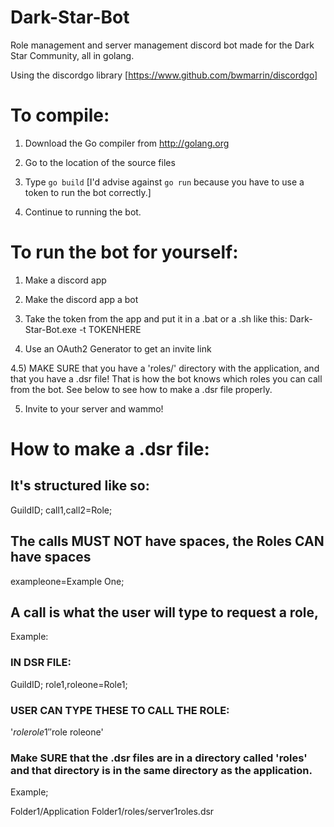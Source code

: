 # Dark-Star-Bot
Role management and server management discord bot made for the Dark Star Community, all in golang.

Using the discordgo library [https://www.github.com/bwmarrin/discordgo]

# To compile:

1) Download the Go compiler from http://golang.org

2) Go to the location of the source files

3) Type `go build` [I'd advise against `go run` because you have to use a token to run the bot correctly.]

4) Continue to running the bot.

# To run the bot for yourself:

1) Make a discord app

2) Make the discord app a bot

3) Take the token from the app and put it in a .bat or a .sh like this: Dark-Star-Bot.exe -t TOKENHERE

4) Use an OAuth2 Generator to get an invite link

4.5) MAKE SURE that you have a 'roles/' directory with the application, and that you have a .dsr file! That is how the bot knows which roles you can call from the bot. See below to see how to make a .dsr file properly.

5) Invite to your server and wammo!

# How to make a .dsr file:

## It's structured like so:

GuildID;
call1,call2=Role;

## The calls MUST NOT have spaces, the Roles CAN have spaces

exampleone=Example One;

## A call is what the user will type to request a role,

Example:
### IN DSR FILE:

GuildID;
role1,roleone=Role1;

### USER CAN TYPE THESE TO CALL THE ROLE:

'$role role1'
'$role roleone'

### Make SURE that the .dsr files are in a directory called 'roles' and that directory is in the same directory as the application.

Example;

Folder1/Application
Folder1/roles/server1roles.dsr
